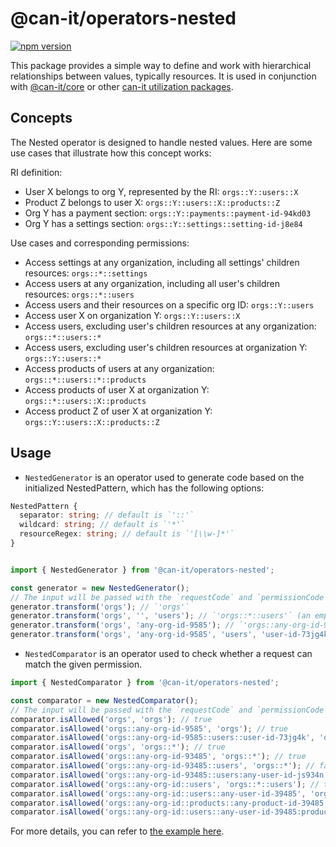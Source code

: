 # @can-it/operators-nested

[![npm version](https://img.shields.io/npm/v/@can-it/operators-nested.svg?style=flat-square)](https://www.npmjs.org/package/@can-it/operators-nested)

This package provides a simple way to define and work with hierarchical relationships between values, typically resources. It is used in conjunction with [@can-it/core](https://www.npmjs.com/package/@can-it/core) or other [can-it utilization packages](https://www.npmjs.com/search?q=keywords%3Acan-it-utilization).

## Concepts
The Nested operator is designed to handle nested values. Here are some use cases that illustrate how this concept works:

RI definition:
- User X belongs to org Y, represented by the RI: `orgs::Y::users::X`
- Product Z belongs to user X: `orgs::Y::users::X::products::Z`
- Org Y has a payment section: `orgs::Y::payments::payment-id-94kd03`
- Org Y has a settings section: `orgs::Y::settings::setting-id-j8e84`

Use cases and corresponding permissions:
- Access settings at any organization, including all settings' children resources: `orgs::*::settings`
- Access users at any organization, including all user's children resources: `orgs::*::users`
- Access users and their resources on a specific org ID: `orgs::Y::users`
- Access user X on organization Y: `orgs::Y::users::X`
- Access users, excluding user's children resources at any organization: `orgs::*::users::*`
- Access users, excluding user's children resources at organization Y: `orgs::Y::users::*`
- Access products of users at any organization: `orgs::*::users::*::products`
- Access products of user X at organization Y: `orgs::*::users::X::products`
- Access product Z of user X at organization Y: `orgs::Y::users::X::products::Z`

## Usage
- `NestedGenerator` is an operator used to generate code based on the initialized NestedPattern, which has the following options:

```typescript
NestedPattern {
  separator: string; // default is `'::'`
  wildcard: string; // default is `'*'`
  resourceRegex: string; // default is `'[\\w-]*'`
}
```

```typescript

import { NestedGenerator } from '@can-it/operators-nested';

const generator = new NestedGenerator();
// The input will be passed with the `requestCode` and `permissionCode` in order.
generator.transform('orgs'); // `'orgs'`
generator.transform('orgs', '', 'users'); // `'orgs::*::users'` (an empty string will be processed as a wildcard signal).
generator.transform('orgs', 'any-org-id-9585'); // `'orgs::any-org-id-9585'`
generator.transform('orgs', 'any-org-id-9585', 'users', 'user-id-73jg4k'); // `'orgs::any-org-id-9585::users::user-id-73jg4k'`
```

- `NestedComparator` is an operator used to check whether a request can match the given permission.

```typescript
import { NestedComparator } from '@can-it/operators-nested';

const comparator = new NestedComparator();
// The input will be passed with the `requestCode` and `permissionCode` in order.
comparator.isAllowed('orgs', 'orgs'); // true
comparator.isAllowed('orgs::any-org-id-9585', 'orgs'); // true
comparator.isAllowed('orgs::any-org-id-9585::users::user-id-73jg4k', 'orgs'); // true
comparator.isAllowed('orgs', 'orgs::*'); // true
comparator.isAllowed('orgs::any-org-id-93485', 'orgs::*'); // true
comparator.isAllowed('orgs::any-org-id-93485::users', 'orgs::*'); // false
comparator.isAllowed('orgs::any-org-id-93485::users:any-user-id-js934n', 'orgs::*'); // false
comparator.isAllowed('orgs::any-org-id::users', 'orgs::*::users'); // true
comparator.isAllowed('orgs::any-org-id::users::any-user-id-39485', 'orgs::*::users'); // true
comparator.isAllowed('orgs::any-org-id::products::any-product-id-39485', 'orgs::*::users'); // false
comparator.isAllowed('orgs::any-org-id::users::any-user-id-39485:products', 'orgs::*::users'); // true
```

For more details, you can refer to [the example here](https://github.com/can-it/examples/blob/main/apps/core/src/nested.ts).
